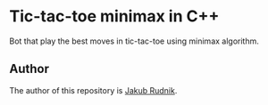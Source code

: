 # Tic-tac-toe minimax in C++

Bot that play the best moves in tic-tac-toe using minimax algorithm.

## Author

The author of this repository is [Jakub Rudnik](https://github.com/Zeraye).
